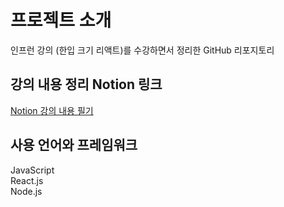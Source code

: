 # 프로젝트 소개

인프런 강의 (한입 크기 리액트)를 수강하면서 정리한 GitHub 리포지토리

## 강의 내용 정리 Notion 링크

<!-- [Notion 강의 내용 필기](https://www.notion.so/268217c0599a80dfacf3c68f832ba323?source=copy_link{:target="_blank"}) -->

<a href="https://www.notion.so/268217c0599a80dfacf3c68f832ba323?source=copy_link" target="_blank" rel="noopener noreferrer">Notion 강의 내용 필기</a>

## 사용 언어와 프레임워크

JavaScript  
React.js  
Node.js
